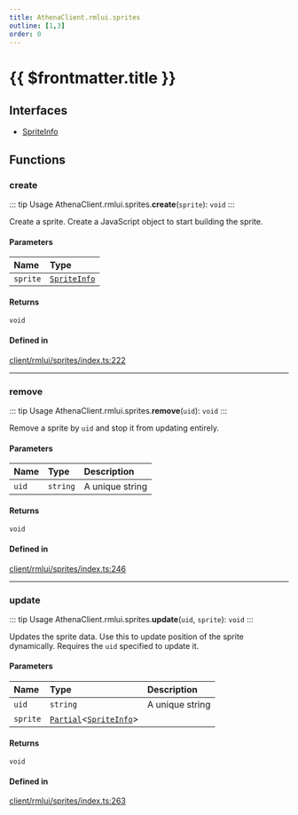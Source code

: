 ```yaml
---
title: AthenaClient.rmlui.sprites
outline: [1,3]
order: 0
---
```


# {{ $frontmatter.title }}


## Interfaces

- [SpriteInfo](../interfaces/client_rmlui_sprites_SpriteInfo.md)

## Functions

### create

::: tip Usage
AthenaClient.rmlui.sprites.**create**(`sprite`): `void`
:::

Create a sprite. Create a JavaScript object to start building the sprite.

#### Parameters

| Name | Type |
| :------ | :------ |
| `sprite` | [`SpriteInfo`](../interfaces/client_rmlui_sprites_SpriteInfo.md) |

#### Returns

`void`

#### Defined in

[client/rmlui/sprites/index.ts:222](https://github.com/Stuyk/altv-athena/blob/71db7b8/src/core/client/rmlui/sprites/index.ts#L222)

___

### remove

::: tip Usage
AthenaClient.rmlui.sprites.**remove**(`uid`): `void`
:::

Remove a sprite by `uid` and stop it from updating entirely.

#### Parameters

| Name | Type | Description |
| :------ | :------ | :------ |
| `uid` | `string` | A unique string |

#### Returns

`void`

#### Defined in

[client/rmlui/sprites/index.ts:246](https://github.com/Stuyk/altv-athena/blob/71db7b8/src/core/client/rmlui/sprites/index.ts#L246)

___

### update

::: tip Usage
AthenaClient.rmlui.sprites.**update**(`uid`, `sprite`): `void`
:::

Updates the sprite data.
Use this to update position of the sprite dynamically.
Requires the `uid` specified to update it.

#### Parameters

| Name | Type | Description |
| :------ | :------ | :------ |
| `uid` | `string` | A unique string |
| `sprite` | [`Partial`](server_controllers_textlabel_Internal.md#Partial)<[`SpriteInfo`](../interfaces/client_rmlui_sprites_SpriteInfo.md)\> |  |

#### Returns

`void`

#### Defined in

[client/rmlui/sprites/index.ts:263](https://github.com/Stuyk/altv-athena/blob/71db7b8/src/core/client/rmlui/sprites/index.ts#L263)
